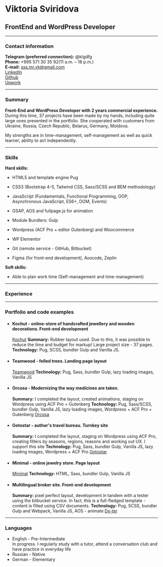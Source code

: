 # Viktoria Sviridova
## FrontEnd and WordPress Developer
* * *
### Contact information
**Telegram (preferred connection):** @klgdfg  
**Phone:** +995 571 30 35 92(11 a.m. – 18 p.m.)  
**E-mail:** sss.mr.vk@gmail.com  
[LinkedIn](https://www.linkedin.com/in/flsviridova/)  
[Github](https://github.com/klgdf)  
[Upwork](https://www.linkedin.com/in/flsviridova/)  
* * *
### Summary
**Front-End and WordPress Developer with 2 years commercial experience.** During this time, 37 projects have been made by my hands, including quite large ones presented in the portfolio. She cooperated with customers from Ukraine, Russia, Czech Republic, Belarus, Germany, Moldova.

My strengths are in time-management, self-management as well as quick learner, ability to act independently.
* * *
### Skills
**Hard skills:**
  - HTML5 and template engine Pug
  - CSS3 (Bootstrap 4-5, Tailwind CSS, Sass/SCSS and BEM methodology)
  - JavaScript (Fundamentals, Functional Programming, OOP, Asynchronous JavaScript, ES6+, DOM, Events)
  - GSAP, AOS and fullpage.js for animation
  - Module Bundlers: Gulp

  - Wordpress (ACF Pro + editor Gutenberg) and Woocommerce
  - WP Elementor

  - Git (remote service - GitHub, Bitbucket)

  - Figma (for front-end development), Avocode, Zeplin

**Soft skills:**
  - Able to plan work time (Self-management and time-management)
* * *
### Experience
* * *
### Portfolio and code examples
  - #### Kochut - online-store of handcrafted jewellery and wooden decorations. Front-end development
    [Kochut](https://kochut.org/en/)
    **Summary:** Rubber layout used. Due to this, it was possible to reduce the time and budget for markup! Large project size - 37 pages.
    **Technology:** Pug, SCSS, bundler Gulp and Vanilla JS.
  - #### Teamwood - felled trees. Landing page layout
    [Teamwood](https://teamwood.pro/)
    **Technology:** Pug, Sass, bundler Gulp, lazy loading images, Vanilla JS
  - #### Orcosa - Modernizing the way medicines are taken.
    **Summary:** I completed the layout, created animations, staging on Wordpress using ACF Pro + Gutenberg
    **Technology:** Pug, Sass/SCSS, bundler Gulp, Vanilla JS, lazy loading images, Wordpress + ACF Pro + Gutenberg
    [Orcosa]()
  - #### Gotostar - author's travel bureau. Turnkey site
    **Summary:** I completed the layout, staging on Wordpress using ACF Pro, creating filters by seasons, regions, reasons and working out UX. I support this site
    **Technology:** Pug, Sass, bundler Gulp, Vanilla JS, lazy loading images, Wordpress + ACF Pro
    [Gotostar](https://gotostar.ru/en/home-2/)
  - #### Minimal - online jewelry store. Page layout
    [Minimal](https://minimal.com.ua/ua/jewelry-collection/skazhi-tak/)
    **Technology:** HTML, Sass, bundler Gulp, Vanilla JS
  - #### Multilingual broker site. Front-end development
    **Summary:** pixel perfect layout, development in tandem with a tester using the bitbucket service. In fact, this is a full-fledged template - content is filled using CSV documents.
    **Technology:** Pug, SCSS, bundler Gulp and Webpack, Vanilla JS, AOS - animate
    [Dx-ter](https://result.cf/dx-ter/)
* * *
### Languages
  - English - Pre-Intermediate  
  In progress. I regularly study with a tutor, attend a conversation club and have practice in everyday life
  - Russian - Native
  - German - Elementary


